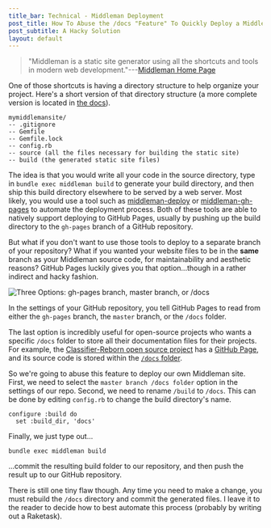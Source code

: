 ```yaml
---
title_bar: Technical - Middleman Deployment
post_title: How To Abuse the /docs "Feature" To Quickly Deploy a Middleman Static Site Onto GitHub Pages
post_subtitle: A Hacky Solution
layout: default
---
```


>"Middleman is a static site generator using all the shortcuts and tools in modern web development."---[Middleman Home Page](middlemanapp.com)

One of those shortcuts is having a directory structure to help organize your project. Here's a short version of that directory structure (a more complete version is located in [the docs](https://middlemanapp.com/basics/directory-structure/)).

~~~
mymiddlemansite/
-- .gitignore
-- Gemfile
-- Gemfile.lock
-- config.rb
-- source (all the files necessary for building the static site)
-- build (the generated static site files)
~~~

The idea is that you would write all your code in the source directory, type in ``bundle exec middleman build`` to generate your build directory, and then ship this build directory elsewhere to be served by a web server. Most likely, you would use a tool such as [middleman-deploy](https://github.com/middleman-contrib/middleman-deploy) or [middleman-gh-pages](https://github.com/edgecase/middleman-gh-pages) to automate the deployment process. Both of these tools are able to natively support deploying to GitHub Pages, usually by pushing up the build directory to the ``gh-pages`` branch of a GitHub repository.

But what if you don't want to use those tools to deploy to a separate branch of your repository? What if you wanted your website files to be in the **same** branch as your Middleman source code, for maintainability and aesthetic reasons? GitHub Pages luckily gives you that option...though in a rather indirect and hacky fashion.

![Three Options: gh-pages branch, master branch, or /docs](https://help.github.com/assets/images/help/pages/select-gh-pages-or-master-as-source.png "Logo Title Text 1")

In the settings of your GitHub repository, you tell GitHub Pages to read from either the ```gh-pages``` branch, the ```master``` branch, or the ```/docs``` folder.

The last option is incredibly useful for open-source projects who wants a specific ```/docs``` folder to store all their documentation files for their projects. For example, the [Classifier-Reborn open source project](https://github.com/jekyll/classifier-reborn) has a [GitHub Page](http://www.classifier-reborn.com), and its source code is stored within the [```/docs``` folder](https://github.com/jekyll/classifier-reborn/tree/master/docs).

So we're going to abuse this feature to deploy our own Middleman site. First, we need to select the ```master branch /docs folder``` option in the settings of our repo. Second, we need to rename  ```/build``` to ```/docs```. This can be done by editing ```config.rb``` to change the build directory's name.

~~~
configure :build do
  set :build_dir, 'docs'
~~~

Finally, we just type out...

~~~
bundle exec middleman build
~~~

...commit the resulting build folder to our repository, and then push the result up to our GitHub repository.

There is still one tiny flaw though. Any time you need to make a change, you must rebuild the ```/docs``` directory and commit the generated files. I leave it to the reader to decide how to best automate this process (probably by writing out a Raketask).